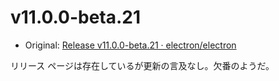 # v11.0.0-beta.21

- Original: [Release v11.0.0-beta.21 · electron/electron](https://github.com/electron/electron/releases/tag/v11.0.0-beta.21)

リリース ページは存在しているが更新の言及なし。欠番のようだ。